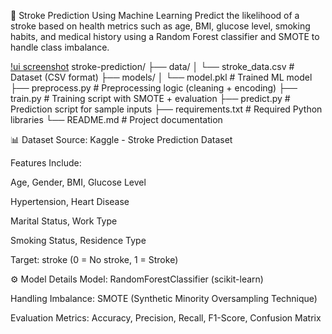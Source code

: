 🧠 Stroke Prediction Using Machine Learning
Predict the likelihood of a stroke based on health metrics such as age, BMI, glucose level, smoking habits, and medical history using a Random Forest classifier and SMOTE to handle class imbalance.

[!ui screenshot](assets/image.png)
stroke-prediction/
├── data/
│   └── stroke_data.csv           # Dataset (CSV format)
├── models/
│   └── model.pkl                 # Trained ML model
├── preprocess.py                 # Preprocessing logic (cleaning + encoding)
├── train.py                      # Training script with SMOTE + evaluation
├── predict.py                    # Prediction script for sample inputs
├── requirements.txt              # Required Python libraries
└── README.md                     # Project documentation


📊 Dataset
Source: Kaggle - Stroke Prediction Dataset

Features Include:

Age, Gender, BMI, Glucose Level

Hypertension, Heart Disease

Marital Status, Work Type

Smoking Status, Residence Type

Target: stroke (0 = No stroke, 1 = Stroke)

⚙️ Model Details
Model: RandomForestClassifier (scikit-learn)

Handling Imbalance: SMOTE (Synthetic Minority Oversampling Technique)

Evaluation Metrics: Accuracy, Precision, Recall, F1-Score, Confusion Matrix